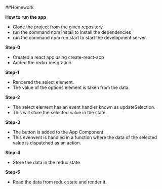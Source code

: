 ##Homework

**How to run the app**
- Clone the project from the given repository
- run the command npm install to install the dependencies
- run the command npm run start to start the development server.

**Step-0**

- Created a react app using create-react-app
- Added the redux inetgration

**Step-1**

- Rendered the select element.
- The value of the options element is taken from the data.

**Step-2**

- The select element has an event handler known as updateSelection.
- This will store the selected value in the state.

**Step-3**

- The button is added to the App Component.
- This evenvent is handled in a function where the data of the selected value is dispatched as an action.

**Step-4**

- Store the data in the redux state

**Step-5**

- Read the data from redux state and render it.